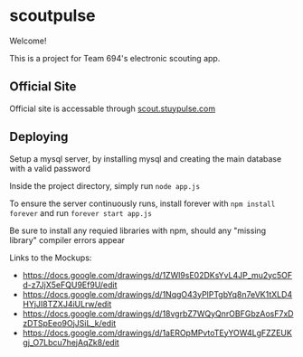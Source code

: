 # scoutpulse

Welcome!

This is a project for Team 694's electronic scouting app.

## Official Site

Official site is accessable through [scout.stuypulse.com](https://scout.stuypulse.com)


## Deploying

Setup a mysql server, by installing mysql and creating the main database with a valid password

Inside the project directory, simply run `node app.js`

To ensure the server continuously runs, install forever with `npm install forever` and run `forever start app.js`

Be sure to install any requied libraries with npm, should any
"missing library" compiler errors appear

Links to the Mockups:
- https://docs.google.com/drawings/d/1ZWl9sE02DKsYvL4JP_mu2yc5OFd-z7JjX5eFQU9Ef9U/edit
- https://docs.google.com/drawings/d/1NqgO43yPlPTgbYq8n7eVK1tXLD4HYjJI8TZXJ4iULrw/edit
- https://docs.google.com/drawings/d/18vgrbZ7WQyQnrOBFGbzAosF7xDzDTSpEeo9OjJSiL_k/edit
- https://docs.google.com/drawings/d/1aEROpMPvtoTEyYOW4LgFZZEUKgj_O7Lbcu7hejAqZk8/edit
